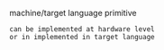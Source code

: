 machine/target language primitive

	can be implemented at hardware level
	or in implemented in target language